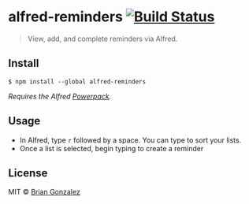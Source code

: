 # alfred-reminders [![Build Status](https://travis-ci.org/briangonzalez/alfred-reminders.svg?branch=master)](https://travis-ci.org/briangonzalez/alfred-reminders)

> View, add, and complete reminders via Alfred.


## Install

```
$ npm install --global alfred-reminders
```

*Requires the Alfred [Powerpack](https://www.alfredapp.com/powerpack/).*


## Usage

- In Alfred, type `r` followed by a space. You can type to sort your lists.
- Once a list is selected, begin typing to create a reminder


## License

MIT © [Brian Gonzalez](https://briangonzalez.org)
